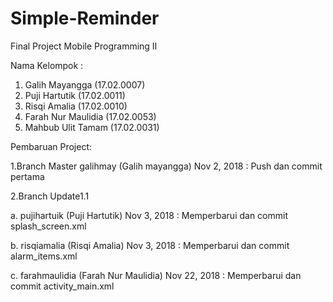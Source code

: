 # Simple-Reminder
Final Project Mobile Programming II

Nama Kelompok :
1. Galih Mayangga     (17.02.0007) 
2. Puji Hartutik      (17.02.0011)
3. Risqi Amalia       (17.02.0010)
4. Farah Nur Maulidia (17.02.0053)
5. Mahbub Ulit Tamam  (17.02.0031)

Pembaruan Project:


1.Branch Master 
  galihmay (Galih mayangga) Nov 2, 2018  : Push dan commit pertama


2.Branch Update1.1 

a. pujihartuik (Puji Hartutik)  Nov 3, 2018           :  Memperbarui dan commit splash_screen.xml 

b. risqiamalia (Risqi Amalia)   Nov 3, 2018           :  Memperbarui dan commit alarm_items.xml
  
c. farahmaulidia (Farah Nur Maulidia)  Nov 22, 2018   :  Memperbarui dan commit activity_main.xml
   
